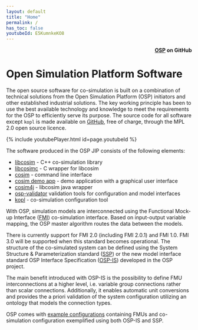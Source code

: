 ```yaml
---
layout: default
title: "Home"
permalink: /
has_toc: false
youtubeId: E5KumnkeKO8
---
```


<div style="text-align: right">
    <b>
        <a href="https://github.com/open-simulation-platform">OSP</a> on GitHub
    </b>
</div>

# Open Simulation Platform Software
The open source software for co-simulation is built on a combination of technical solutions from the 
Open Simulation Platform (OSP) initiators and other established industrial solutions. 
The key working principle has been to use the best available technology and knowledge to meet the requirements for 
the OSP to efficiently serve its purpose. The source code for all software except `kopl` is made available on 
[GitHub](https://github.com/open-simulation-platform), free of charge, through the MPL 2.0 open source licence.

{% include youtubePlayer.html id=page.youtubeId %}


The software produced in the OSP JIP consists of the following elements:
- [libcosim](./libcosim) - C++ co-simulation library
- [libcosimc](./libcosim) - C wrapper for libcosim
- [cosim](./cosim) - command line interface
- [cosim demo app](./cosim-demo-app/cosim-demo-app) - demo application with a graphical user interface
- [cosim4j](./cosim4j) - libcosim java wrapper
- [osp-validator](./osp-validator) validation tools for configuration and model interfaces
- [kopl](./kopl) - co-simulation configuration tool


With OSP, simulation models are interconnected using the Functional Mock-up Interface ([FMI](https://fmi-standard.org/)) 
co-simulation interface. Based on input-output variable mapping, the OSP master algorithm routes the data between the 
models. 

There is currently support for FMI 2.0 (including FMI 2.0.1) and FMI 1.0. FMI 3.0 will be supported when this standard 
becomes operational. The structure of the co-simulated system can be defined using the System Structure & Parameterization 
standard ([SSP](https://ssp-standard.org/)) or the new model interface standard OSP Interface Specification 
([OSP-IS]()) developed in the OSP project. 

The main benefit introduced with OSP-IS is the possibility to define FMU interconnections at a higher level, i.e. variable 
group connections rather than scalar connections. Additionally, it enables automatic unit conversions and provides the a 
priori validation of the system configuration utilizing an ontology that models the connection types. 

OSP comes with [example configurations](/demo-cases) containing FMUs and co-simulation configuration exemplified using both OSP-IS and 
SSP.
